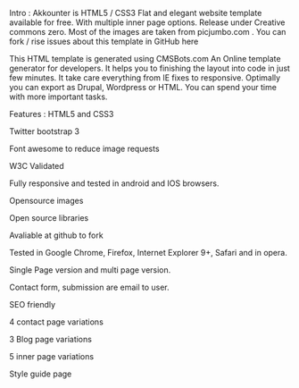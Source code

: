 Intro :
Akkounter is HTML5 / CSS3 Flat and elegant website template available for free. With multiple inner page options. Release under Creative commons zero. Most of the images are taken from picjumbo.com . You can fork / rise issues about this template in GitHub here

This HTML template is generated using CMSBots.com An Online template generator for developers. It helps you to finishing the layout into code in just few minutes. It take care everything from IE fixes to responsive. Optimally you can export as Drupal, Wordpress or HTML. You can spend your time with more important tasks.

Features :
HTML5 and CSS3

Twitter bootstrap 3

Font awesome to reduce image requests

W3C Validated

Fully responsive and tested in android and IOS browsers.

Opensource images

Open source libraries 

Avaliable at github to fork

Tested in Google Chrome, Firefox, Internet Explorer 9+, Safari and in opera.

Single Page version and multi page version.

Contact form, submission are email to user.

SEO friendly

4 contact page variations

3 Blog page variations

5 inner page variations 

Style guide page

